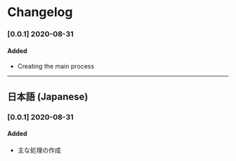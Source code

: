 # Changelog

### [0.0.1] 2020-08-31

#### Added
* Creating the main process

-----------------------------------------------------------------------------------------------------------

## 日本語 (Japanese)

### [0.0.1] 2020-08-31

#### Added
* 主な処理の作成
  